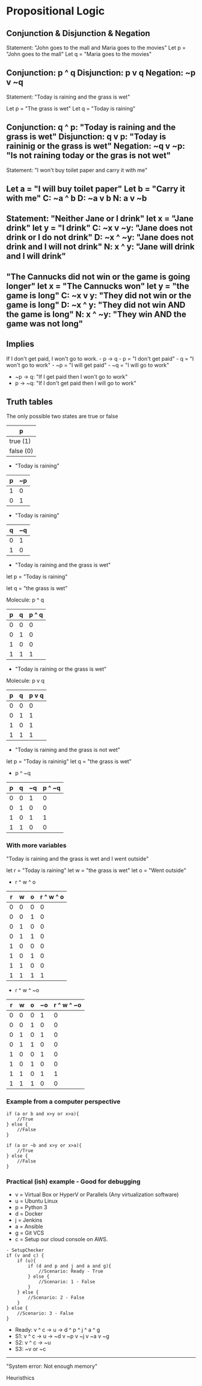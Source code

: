# Propositional Logic

## Conjunction & Disjunction & Negation

Statement: "John goes to the mall and Maria goes to the movies"
Let p = "John goes to the mall"
Let q = "Maria goes to the movies"

Conjunction: p ^ q
Disjunction: p v q
Negation: ~p v ~q
---
Statement: "Today is raining and the grass is wet"

Let p = "The grass is wet"
Let q = "Today is raining"

Conjunction: q ^ p: "Today is raining and the grass is wet"
Disjunction: q v p: "Today is raininig or the grass is wet"
Negation: ~q v ~p: "Is not raining today or the gras is not wet"
---
Statement: "I won't buy toilet paper and carry it with me"

Let a = "I will buy toilet paper"
Let b = "Carry it with me"
C: ~a ^ b
D: ~a v b
N: a v ~b
---
Statement: "Neither Jane or I drink"
let x = "Jane drink"
let y = "I drink"
C: ~x v ~y: "Jane does not drink or I do not drink"
D: ~x ^ ~y: "Jane does not drink and I will not drink"
N: x ^ y:   "Jane will drink and I will drink"
---
"The Cannucks did not win or the game is going longer"
let x = "The Cannucks won"
let y = "the game is long"
C: ~x v y: "They did not win or the game is long"
D: ~x ^ y: "They did not win AND the game is long"
N: x ^ ~y: "They win AND the game was not long"
---
## Implies
If I don't get paid, I won't go to work.
    - p -> q
    - p = "I don't get paid"
    - q = "I won't go to work"
    - ~p = "I will get paid"
    - ~q = "I will go to work"

- ~p -> q: "If I get paid then I won't go to work"
- p -> ~q: "If I don't get paid then I will go to work"


## Truth tables

The only possible two states are true or false

|p          |
|----       |
| true (1)  |
| false (0) |

- "Today is raining"

|p  | ~p |
|---|----|
| 1 | 0  |
| 0 | 1  |

- "Today is raining"

|q  | ~q |
|---|----|
| 0 | 1  |
| 1 | 0  |

- "Today is raining and the grass is wet"

let p = "Today is raining"

let q = "the grass is wet"

Molecule: p ^ q

| p   | q   | p ^ q |
|-----|-----|-------|
| 0   | 0   | 0     |
| 0   | 1   | 0     |
| 1   | 0   | 0     |
| 1   | 1   | 1     |

- "Today is raining or the grass is wet"

Molecule: p v q

| p   | q   | p v q |
|-----|-----|-------|
| 0   | 0   | 0     |
| 0   | 1   | 1     |
| 1   | 0   | 1     |
| 1   | 1   | 1     |

- "Today is raining and the grass is not wet"

let p = "Today is raininig"
let q = "the grass is wet"

- p ^ ~q

| p   | q   | ~q  | p ^ ~q |
|-----|-----|-----|--------|
| 0   | 0   | 1   | 0      |
| 0   | 1   | 0   | 0      |
| 1   | 0   | 1   | 1      |
| 1   | 1   | 0   | 0      |

### With more variables

"Today is raining and the grass is wet and I went outside"

let r = "Today is raining"
let w = "the grass is wet"
let o = "Went outside"

- r ^ w ^ o

| r   | w    | o    | r ^ w ^ o |
| ----|------|------|-----------|
| 0   | 0    | 0    | 0         |
| 0   | 0    | 1    | 0         |
| 0   | 1    | 0    | 0         |
| 0   | 1    | 1    | 0         |
| 1   | 0    | 0    | 0         |
| 1   | 0    | 1    | 0         |
| 1   | 1    | 0    | 0         |
| 1   | 1    | 1    | 1         |

- r ^ w ^ ~o

| r   | w    | o    |  ~o  | r ^ w ^ ~o |
| ----|------|------|------|------------|
| 0   | 0    | 0    | 1    | 0          |
| 0   | 0    | 1    | 0    | 0          |
| 0   | 1    | 0    | 1    | 0          |
| 0   | 1    | 1    | 0    | 0          |
| 1   | 0    | 0    | 1    | 0          |
| 1   | 0    | 1    | 0    | 0          |
| 1   | 1    | 0    | 1    | 1          |
| 1   | 1    | 1    | 0    | 0          |

### Example from a computer perspective

```
if (a or b and x>y or x>a){
    //True
} else {
    //False
}

if (a or ~b and x>y or x>a){
    //True
} else {
    //False
}
```

### Practical (ish) example - Good for debugging

- v = Virtual Box or HyperV or Parallels (Any virtualization software)
- u = Ubuntu Linux
- p = Python 3
- d = Docker
- j = Jenkins
- a = Ansible
- g = Git VCS
- c = Setup our cloud console on AWS.

```
- SetupChecker
if (v and c) {
    if (u){
        if (d and p and j and a and g){
            //Scenario: Ready - True
        } else {
            //Scenario: 1 - False
        }
    } else {
        //Scenario: 2 - False
    }
} else {
    //Scenario: 3 - False
}
```

- Ready: v ^ c -> u -> d ^ p ^ j ^ a ^ g
- S1: v ^ c -> u -> ~d v ~p v ~j v ~a v ~g 
- S2: v ^ c -> ~u
- S3: ~v or ~c

---

"System error: Not enough memory"

Heuristhics